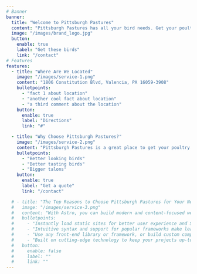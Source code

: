 ```yaml
---
# Banner
banner:
  title: "Welcome to Pittsburgh Pastures"
  content: "Pittsburgh Pastures has all your bird needs. Get your poultry from Pittsburgh’s own Bird Man himself, Nash Lawrence"
  image: "/images/brand_logo.jpg"
  button:
    enable: true
    label: "Get these birds"
    link: "/contact"
# Features
features:
  - title: "Where Are We Located"
    image: "/images/service-1.png"
    content: "1806 Constitution Blvd, Valencia, PA 16059-3908"
    bulletpoints:
      - "fact 1 about location"
      - "another cool fact about location"
      - "a third comment about the location"
    button:
      enable: true
      label: "Directions"
      link: "#"

  - title: "Why Choose Pittsburgh Pastures?"
    image: "/images/service-2.png"
    content: "Pittsburgh Pastures is a great place to get your poultry! This is because:"
    bulletpoints:
      - "Better looking birds"
      - "Better tasting birds"
      - "Bigger talons"
    button:
      enable: true
      label: "Get a quote"
      link: "/contact"

  # - title: "The Top Reasons to Choose Pittsburgh Pastures for Your Next Project"
  #   image: "/images/service-3.png"
  #   content: "With Astro, you can build modern and content-focused websites without sacrificing performance or ease of use."
  #   bulletpoints:
  #     - "Instantly load static sites for better user experience and SEO."
  #     - "Intuitive syntax and support for popular frameworks make learning and using Astro a breeze."
  #     - "Use any front-end library or framework, or build custom components, for any project size."
  #     - "Built on cutting-edge technology to keep your projects up-to-date with the latest web standards."
  #   button:
  #     enable: false
  #     label: ""
  #     link: ""
---
```

